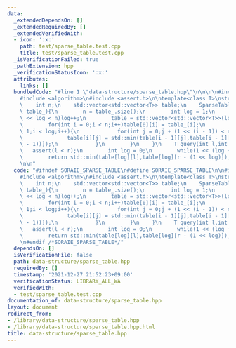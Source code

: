 ```yaml
---
data:
  _extendedDependsOn: []
  _extendedRequiredBy: []
  _extendedVerifiedWith:
  - icon: ':x:'
    path: test/sparse_table.test.cpp
    title: test/sparse_table.test.cpp
  _isVerificationFailed: true
  _pathExtension: hpp
  _verificationStatusIcon: ':x:'
  attributes:
    links: []
  bundledCode: "#line 1 \"data-structure/sparse_table.hpp\"\n\n\n\n#include <vector>\n\
    #include <algorithm>\n#include <assert.h>\n\ntemplate<class T>\nstruct SparseTable{\n\
    \    int n;\n    std::vector<std::vector<T>> table;\n    SparseTable(const std::vector<T>&\
    \ table_){\n        n = table_.size();\n        int log = 1;\n        while(1\
    \ << log < n)log++;\n        table = std::vector<std::vector<T>>(log,std::vector<T>(n));\n\
    \        for(int i = 0;i < n;i++)table[0][i] = table_[i];\n        for(int i =\
    \ 1;i < log;i++){\n            for(int j = 0;j + (1 << (i - 1)) < n;j++){\n  \
    \              table[i][j] = std::min(table[i - 1][j],table[i - 1][j + (1 << (i\
    \ - 1))]);\n            }\n        }\n    }\n    T query(int l,int r){\n     \
    \   assert(l < r);\n        int log = 0;\n        while(1 << (log + 1) < r - l)log++;\n\
    \        return std::min(table[log][l],table[log][r - (1 << log)]);\n    }\n};\n\
    \n\n"
  code: "#ifndef SORAIE_SPARSE_TABLE\n#define SORAIE_SPARSE_TABLE\n\n#include <vector>\n\
    #include <algorithm>\n#include <assert.h>\n\ntemplate<class T>\nstruct SparseTable{\n\
    \    int n;\n    std::vector<std::vector<T>> table;\n    SparseTable(const std::vector<T>&\
    \ table_){\n        n = table_.size();\n        int log = 1;\n        while(1\
    \ << log < n)log++;\n        table = std::vector<std::vector<T>>(log,std::vector<T>(n));\n\
    \        for(int i = 0;i < n;i++)table[0][i] = table_[i];\n        for(int i =\
    \ 1;i < log;i++){\n            for(int j = 0;j + (1 << (i - 1)) < n;j++){\n  \
    \              table[i][j] = std::min(table[i - 1][j],table[i - 1][j + (1 << (i\
    \ - 1))]);\n            }\n        }\n    }\n    T query(int l,int r){\n     \
    \   assert(l < r);\n        int log = 0;\n        while(1 << (log + 1) < r - l)log++;\n\
    \        return std::min(table[log][l],table[log][r - (1 << log)]);\n    }\n};\n\
    \n#endif /*SORAIE_SPARSE_TABLE*/"
  dependsOn: []
  isVerificationFile: false
  path: data-structure/sparse_table.hpp
  requiredBy: []
  timestamp: '2021-12-27 21:52:23+09:00'
  verificationStatus: LIBRARY_ALL_WA
  verifiedWith:
  - test/sparse_table.test.cpp
documentation_of: data-structure/sparse_table.hpp
layout: document
redirect_from:
- /library/data-structure/sparse_table.hpp
- /library/data-structure/sparse_table.hpp.html
title: data-structure/sparse_table.hpp
---
```

